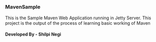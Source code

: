 # <h3>MavenSample</h3>
<p>This is the Sample Maven Web Application running in Jetty Server.
This project is the output of the process of learning basic working of Maven</p>



<h4>Developed By - Shilpi Negi</h4>
